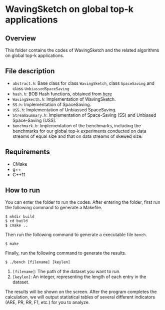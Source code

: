 # WavingSketch on global top-k applications

## Overview

This folder contains the codes of WavingSketch and the related algorithms on global top-k applications. 


## File description

- `abstract.h`: Base class for class `WavingSketch`, class `SpaceSaving` and class `UnbiassedSpaceSaving`
- `hash.h`: BOB Hash functions, obtained from [here](http://burtleburtle.net/bob/hash/evahash.html)
- `WavingSkecth.h`: Implementation of WavingSketch.
- `SS.h`:  Implementation of SpaceSaving. 
- `USS.h`:  Implementation of Unbiassed SpaceSaving. 
- `StreamSummary.h`: Implementation of Space-Saving (SS) and Unbiased Space-Saving (USS).
- `benchmark.h`: Implementation of the benchmarks, including the benchmarks for 
our global top-k experiments conducted on data streams of equal size and that on data streams of skewed size. 

## Requirements

- CMake
- g++
- C++11

## How to run

You can enter the folder to run the codes. 
After entering the folder, first run the following command to generate a Makefile. 
```
$ mkdir build
$ cd build
$ cmake ..
```

Then run the following command to generate a executable file `bench`.  
```
$ make
```

Finally, run the following command to generate the results. 
```
$ ./bench [filename] [keylen]
```
1. `[filename]`: The path of the dataset you want to run. 
2. `[keylen]`: An integer, representing the length of each entry in the dataset.


The results will be shown on the screen. After the program completes the calculation, we will output statistical tables of several different indicators (ARE, PR, RR, F1, etc.) for you to analyze.
